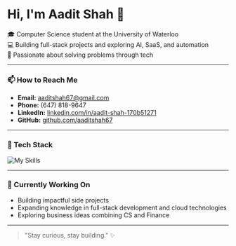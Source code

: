 # Hi, I'm Aadit Shah 👋

🎓 Computer Science student at the University of Waterloo  
💻 Building full-stack projects and exploring AI, SaaS, and automation  
🚀 Passionate about solving problems through tech  

---

### 📫 How to Reach Me
- **Email:** aaditshah67@gmail.com
- **Phone:** (647) 818-9647
- **LinkedIn:** [linkedin.com/in/aadit-shah-170b51271](https://www.linkedin.com/in/aadit-shah-170b51271)
- **GitHub:** [github.com/aaditshah67](https://github.com/aaditshah67)

---

### 🚀 Tech Stack
![My Skills](https://skillicons.dev/icons?i=js,ts,react,nextjs,tailwind,nodejs,python,cpp,dotnet,azure)

---

### 🧠 Currently Working On
- Building impactful side projects
- Expanding knowledge in full-stack development and cloud technologies
- Exploring business ideas combining CS and Finance

---

> "Stay curious, stay building." ✨
